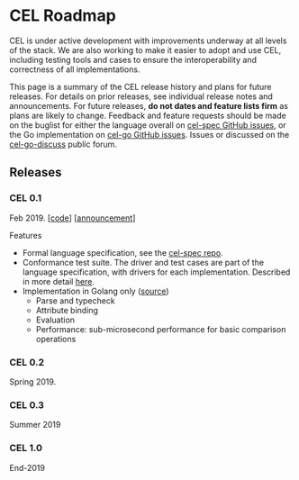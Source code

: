 # CEL Roadmap

CEL is under active development with improvements underway at all levels of the
stack. We are also working to make it easier to adopt and use CEL, including
testing tools and cases to ensure the interoperability and correctness of all
implementations.

This page is a summary of the CEL release history and plans for future releases.
For details on prior releases, see individual release notes and announcements.
For future releases, **do not dates and feature lists firm** as plans are likely to change.
Feedback and feature
requests should be made on the buglist for either the language overall on [cel-spec GitHub issues][], or the Go implementation on [cel-go GitHub issues][]. Issues or discussed on the [cel-go-discuss][] public forum.

[cel-spec GitHub issues]: https://github.com/google/cel-spec/issues
[cel-go GitHub issues]: https://github.com/google/cel-go/issues
[cel-go-discuss]: https://groups.google.com/forum/#!forum/cel-go-discuss

## Releases

### CEL 0.1

Feb 2019.
\[[code](https://github.com/google/cel-go/releases/tag/v0.1.0)\]
\[[announcement](https://groups.google.com/d/topic/cel-go-discuss/tk70TLMqcOo/discussion)\]

Features

- Formal language specification, see the [cel-spec repo](https://github.com/google/cel-spec).
- Conformance test suite. The driver and test cases are part of the language
    specification, with drivers for each implementation. Described in more
    detail [here](https://github.com/google/cel-spec/tests).
- Implementation in Golang only ([source](https://github.com/google/cel-go))
  - Parse and typecheck
  - Attribute binding
  - Evaluation
  - Performance: sub-microsecond performance for basic comparison operations

### CEL 0.2

Spring 2019.

### CEL 0.3

Summer 2019

### CEL 1.0

End-2019
